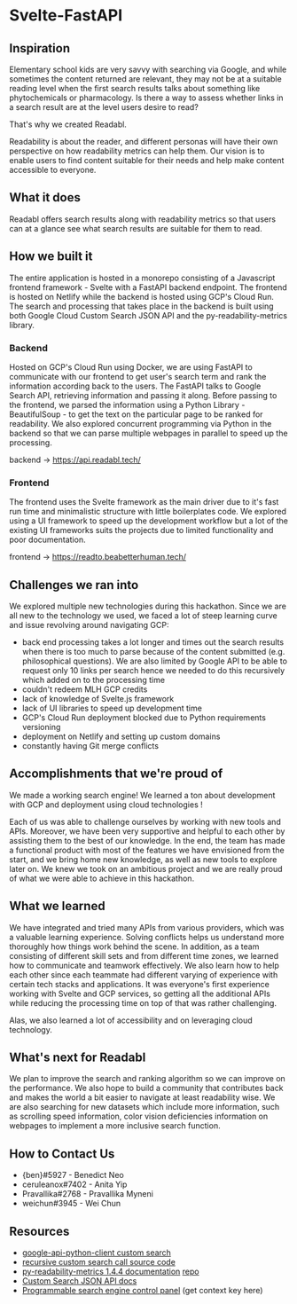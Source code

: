 # Svelte-FastAPI

## Inspiration
Elementary school kids are very savvy with searching via Google, and while sometimes the content returned are relevant, they may not be at a suitable reading level when the first search results talks about something like phytochemicals or pharmacology. Is there a way to assess whether links in a search result are at the level users desire to read?

That's why we created Readabl.

Readability is about the reader, and different personas will have their own perspective on how readability metrics can help them. Our vision is to enable users to find content suitable for their needs and help make content accessible to everyone.

## What it does
Readabl offers search results along with readability metrics so that users can at a glance see what search results are suitable for them to read.

## How we built it
The entire application is hosted in a monorepo consisting of a Javascript frontend framework - Svelte with a FastAPI backend endpoint. The frontend is hosted on Netlify while the backend is hosted using GCP's Cloud Run. The search and processing that takes place in the backend is built using both Google Cloud Custom Search JSON API and the py-readability-metrics library.

### Backend
Hosted on GCP's Cloud Run using Docker, we are using FastAPI to communicate with our frontend to get user's search term and rank the information according back to the users. The FastAPI talks to Google Search API, retrieving information and passing it along. Before passing to the frontend, we parsed the information using a Python Library - BeautifulSoup - to get the text on the particular page to be ranked for readability. We also explored concurrent programming via Python in the backend so that we can parse multiple webpages in parallel to speed up the processing.

backend -> https://api.readabl.tech/

### Frontend
The frontend uses the Svelte framework as the main driver due to it's fast run time and minimalistic structure with little boilerplates code. We explored using a UI framework to speed up the development workflow but a lot of the existing UI frameworks suits the projects due to limited functionality and poor documentation.

frontend -> https://readto.beabetterhuman.tech/

## Challenges we ran into
We explored multiple new technologies during this hackathon. Since we are all new to the technology we used, we faced a lot of steep learning curve and issue revolving around navigating GCP:

- back end processing takes a lot longer and times out the search results when there is too much to parse because of the content submitted (e.g. philosophical questions). We are also limited by Google API to be able to request only 10 links per search hence we needed to do this recursively which added on to the processing time
- couldn't redeem MLH GCP credits
- lack of knowledge of Svelte.js framework
- lack of UI libraries to speed up development time
- GCP's Cloud Run deployment blocked due to Python requirements versioning
- deployment on Netlify and setting up custom domains
- constantly having Git merge conflicts

## Accomplishments that we're proud of
We made a working search engine! We learned a ton about development with GCP and deployment using cloud technologies !

Each of us was able to challenge ourselves by working with new tools and APIs. Moreover, we have been very supportive and helpful to each other by assisting them to the best of our knowledge. In the end, the team has made a functional product with most of the features we have envisioned from the start, and we bring home new knowledge, as well as new tools to explore later on. We knew we took on an ambitious project and we are really proud of what we were able to achieve in this hackathon.

## What we learned
We have integrated and tried many APIs from various providers, which was a valuable learning experience. Solving conflicts helps us understand more thoroughly how things work behind the scene. In addition, as a team consisting of different skill sets and from different time zones, we learned how to communicate and teamwork effectively. We also learn how to help each other since each teammate had different varying of experience with certain tech stacks and applications. It was everyone's first experience working with Svelte and GCP services, so getting all the additional APIs while reducing the processing time on top of that was rather challenging.

Alas, we also learned a lot of accessibility and on leveraging cloud technology.

## What's next for Readabl
We plan to improve the search and ranking algorithm so we can improve on the performance. We also hope to build a community that contributes back and makes the world a bit easier to navigate at least readability wise. We are also searching for new datasets which include more information, such as scrolling speed information, color vision deficiencies information on webpages to implement a more inclusive search function.

## How to Contact Us
- {ben}#5927 - Benedict Neo
- ceruleanox#7402 - Anita Yip
- Pravallika#2768 - Pravallika Myneni
- weichun#3945 - Wei Chun

## Resources

- [google-api-python-client custom search](https://github.com/googleapis/google-api-python-client/blob/main/samples/customsearch/main.py)
- [recursive custom search call source code](https://stackoverflow.com/a/63952603/11386747)
- [py-readability-metrics 1.4.4 documentation](https://py-readability-metrics.readthedocs.io/en/latest/) [repo](https://github.com/cdimascio/py-readability-metrics)
- [Custom Search JSON API docs](https://developers.google.com/custom-search/v1/reference/rest/v1/cse/list)
- [Programmable search engine control panel](https://programmablesearchengine.google.com/) (get context key here)

